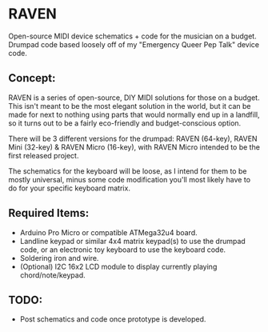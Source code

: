 # RAVEN
Open-source MIDI device schematics + code for the musician on a budget. Drumpad code based loosely off of my "Emergency Queer Pep Talk" device code.

## Concept:
RAVEN is a series of open-source, DIY MIDI solutions for those on a budget. This isn't meant to be the most elegant solution in the world, but it can be made for next to nothing using parts that would normally end up in a landfill, so it turns out to be a fairly eco-friendly and budget-conscious option.

There will be 3 different versions for the drumpad: RAVEN (64-key), RAVEN Mini (32-key) & RAVEN Micro (16-key), with RAVEN Micro intended to be the first released project.

The schematics for the keyboard will be loose, as I intend for them to be mostly universal, minus some code modification you'll most likely have to do for your specific keyboard matrix.

## Required Items:
- Arduino Pro Micro or compatible ATMega32u4 board.
- Landline keypad or similar 4x4 matrix keypad(s) to use the drumpad code, or an electronic toy keyboard to use the keyboard code.
- Soldering iron and wire.
- (Optional) I2C 16x2 LCD module to display currently playing chord/note/keypad.

## TODO:
- Post schematics and code once prototype is developed.

